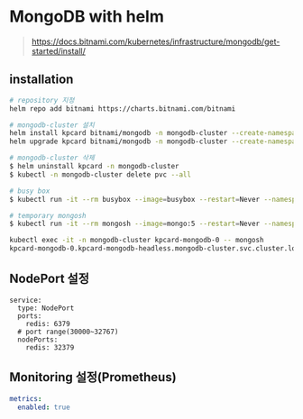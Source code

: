 # MongoDB with helm

> https://docs.bitnami.com/kubernetes/infrastructure/mongodb/get-started/install/

## installation

```sh
# repository 지정
helm repo add bitnami https://charts.bitnami.com/bitnami

# mongodb-cluster 설치
helm install kpcard bitnami/mongodb -n mongodb-cluster --create-namespace -f values.yaml
helm upgrade kpcard bitnami/mongodb -n mongodb-cluster --create-namespace -f values.yaml

# mongodb-cluster 삭제
$ helm uninstall kpcard -n mongodb-cluster
$ kubectl -n mongodb-cluster delete pvc --all

# busy box
$ kubectl run -it --rm busybox --image=busybox --restart=Never --namespace=mongodb-cluster -- sh

# temporary mongosh
$ kubectl run -it --rm mongosh --image=mongo:5 --restart=Never --namespace=mongodb-cluster -- bash

kubectl exec -it -n mongodb-cluster kpcard-mongodb-0 -- mongosh
kpcard-mongodb-0.kpcard-mongodb-headless.mongodb-cluster.svc.cluster.local
```

## NodePort 설정

```
service:
  type: NodePort
  ports:
    redis: 6379
  # port range(30000~32767)
  nodePorts:
    redis: 32379
```

## Monitoring 설정(Prometheus)

```yaml
metrics:
  enabled: true
```
